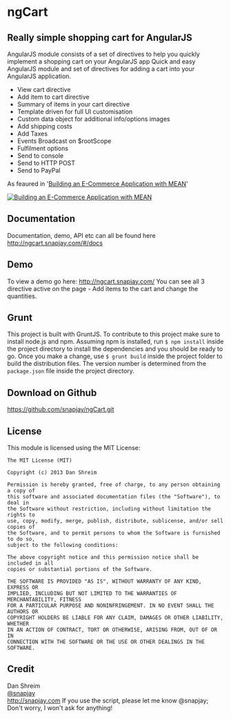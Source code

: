 ngCart
======

Really simple shopping cart for AngularJS
-----------------------------------------------------------------

AngularJS module consists of a set of directives to help you quickly implement a shopping cart on your AngularJS app
Quick and easy AngularJS module and set of directives for adding a cart into your AngularJS application.
<ul>
 <li>View cart directive</li>
 <li>Add item to cart directive</li>
 <li>Summary of items in your cart directive</li>
 <li>Template driven for full UI customisation</li>
 <li>Custom data object for additional info/options images</li>
 <li>Add shipping costs</li>
 <li>Add Taxes</li>
 <li>Events Broadcast on $rootScope</li>
 <li>Fulfilment options</li>
 <li>Send to console</li>
 <li>Send to HTTP POST</li>
 <li>Send to PayPal</li>
</ul>
As feaured in '<a href="https://www.amazon.com/Building-Commerce-Application-Adrian-Mejia-ebook/dp/B014T58NDM">Building an E-Commerce Application with MEAN</a>' 

<a href="https://www.amazon.com/Building-Commerce-Application-Adrian-Mejia-ebook/dp/B014T58NDM"><img src="https://m.media-amazon.com/images/I/51LgqoHIRML.jpg" alt="Building an E-Commerce Application with MEAN" /></a>

Documentation
-----
Documentation, demo, API etc can all be found here
http://ngcart.snapjay.com/#/docs


Demo
----

To view a demo go here:
http://ngcart.snapjay.com/
You can see all 3 directive active on the page - Add items to the cart and change the quantities.



Grunt
------------
This project is built with GruntJS. To contribute to this project make sure to install node.js and npm.
Assuming npm is installed, run `$ npm install` inside the project directory to install the dependencies and you should
be ready to go.
Once you make a change, use `$ grunt build` inside the project folder to build the distribution files.
The version number is determined from the `package.json` file inside the project directory.


Download on Github
------------------
https://github.com/snapjay/ngCart.git



License
-------

This module is licensed using the MIT License:

```
The MIT License (MIT)

Copyright (c) 2013 Dan Shreim

Permission is hereby granted, free of charge, to any person obtaining a copy of
this software and associated documentation files (the "Software"), to deal in
the Software without restriction, including without limitation the rights to
use, copy, modify, merge, publish, distribute, sublicense, and/or sell copies of
the Software, and to permit persons to whom the Software is furnished to do so,
subject to the following conditions:

The above copyright notice and this permission notice shall be included in all
copies or substantial portions of the Software.

THE SOFTWARE IS PROVIDED "AS IS", WITHOUT WARRANTY OF ANY KIND, EXPRESS OR
IMPLIED, INCLUDING BUT NOT LIMITED TO THE WARRANTIES OF MERCHANTABILITY, FITNESS
FOR A PARTICULAR PURPOSE AND NONINFRINGEMENT. IN NO EVENT SHALL THE AUTHORS OR
COPYRIGHT HOLDERS BE LIABLE FOR ANY CLAIM, DAMAGES OR OTHER LIABILITY, WHETHER
IN AN ACTION OF CONTRACT, TORT OR OTHERWISE, ARISING FROM, OUT OF OR IN
CONNECTION WITH THE SOFTWARE OR THE USE OR OTHER DEALINGS IN THE SOFTWARE.
```



Credit
------
Dan Shreim <br />
<a href="http://www.twitter.com/snapjay/">@snapjay</a> <br />
http://snapjay.com
If you use the script, please let me know @snapjay;  Don't worry, I won't ask for anything!
